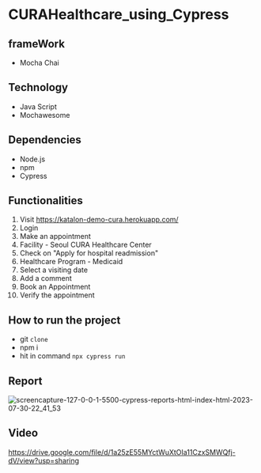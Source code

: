 # CURAHealthcare_using_Cypress
## frameWork
- Mocha Chai

## Technology
- Java Script
- Mochawesome
  
 ## Dependencies
- Node.js
- npm
- Cypress
## Functionalities

1. Visit https://katalon-demo-cura.herokuapp.com/
2. Login
3. Make an appointment
4. Facility - Seoul CURA Healthcare Center
5. Check on "Apply for hospital readmission"
6. Healthcare Program - Medicaid
7. Select a visiting date
8. Add a comment
7. Book an Appointment
8. Verify the appointment

## How to run the project
- git ``clone``
- npm i
-  hit in command ``npx cypress run``


##  Report

![screencapture-127-0-0-1-5500-cypress-reports-html-index-html-2023-07-30-22_41_53](https://github.com/roshnirifa/CURAHealthcare_using_Cypress/assets/74822231/6201816d-3b69-4f1b-9b95-47d6ac10dc03)

## Video
https://drive.google.com/file/d/1a25zE55MYctWuXtOIa11CzxSMWQfj-dV/view?usp=sharing
